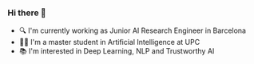 ### Hi there 👋

 - 🔍 I'm currently working as Junior AI Research Engineer in Barcelona
 - 👩‍💻 I'm a master student in Artificial Intelligence at UPC
 - 📚 I'm interested in Deep Learning, NLP and Trustworthy AI
